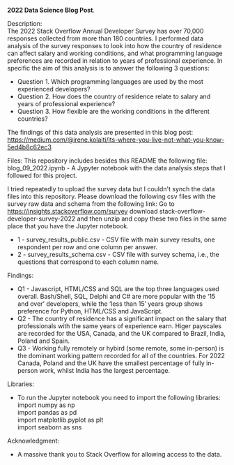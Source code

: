 **2022 Data Science Blog Post**. 
  
Description:  
The 2022 Stack Overflow Annual Developer Survey has over 70,000 responses collected from more than 180 countries. I performed data analysis of the survey responses to look into how the country of residence can affect salary and working conditions, and what programming language preferences are recorded in relation to years of professional experience. In specific the aim of this analysis is to answer the following 3 questions:  
* Question 1. Which programming languages are used by the most experienced developers?  
* Question 2. How does the country of residence relate to salary and years of professional experience?  
* Question 3. How flexible are the working conditions in the different countries?   
    
The findings of this data analysis are presented in this blog post:  
https://medium.com/@irene.kolaiti/its-where-you-live-not-what-you-know-5ed4b8c62ec3

Files:
This repository includes besides this README the following file:  
blog_09_2022.ipynb - A Jypyter notebook with the data analysis steps that I followed for this project.  
  
I tried repeatedly to upload the survey data but I couldn't synch the data files into this repository. 
Please download the following csv files with the survey raw data and schema from the following link: 
Go to https://insights.stackoverflow.com/survey download stack-overflow-developer-survey-2022 and then unzip and copy these two files in the same place that you have the Jupyter notebook.   
* 1 - survey_results_public.csv - CSV file with main survey results, one respondent per row and one column per answer.
* 2 - survey_results_schema.csv - CSV file with survey schema, i.e., the questions that correspond to each column name.   

Findings:  
* Q1 - Javascript, HTML/CSS and SQL are the top three languages used overall. Bash/Shell, SQL, Delphi and C# are more popular with the ‘15 and over’ developers, while the ‘less than 15’ years group shows preference for Python, HTML/CSS and JavaScript.  
* Q2 - The country of residence has a significant impact on the salary that professionals with the same years of experience earn. Higer payscales are recorded for the USA, Canada, and the UK compared to Brazil, India, Poland and Spain.  
* Q3 - Working fully remotely or hybird (some remote, some in-person) is the dominant working pattern recorded for all of the countries. For 2022 Canada, Poland and the UK have the smallest percentage of fully in-person work, whilst India has the largest percentage.   

Libraries:
* To run the Jupyter notebook you need to import the following libraries: 
import numpy as np   
import pandas as pd   
import matplotlib.pyplot as plt   
import seaborn as sns   
    
Acknowledgment: 
* A massive thank you to Stack Overflow for allowing access to the data.
